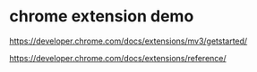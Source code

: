 # chrome extension demo

https://developer.chrome.com/docs/extensions/mv3/getstarted/

https://developer.chrome.com/docs/extensions/reference/